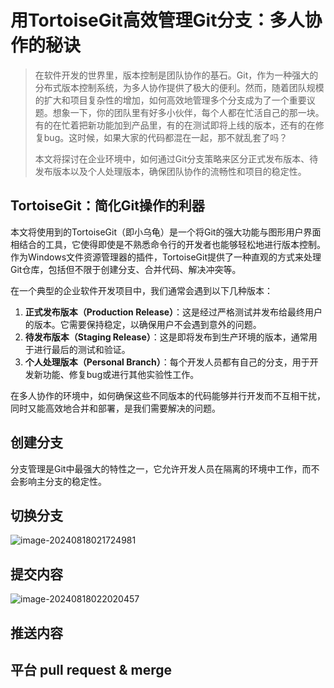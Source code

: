 # 用TortoiseGit高效管理Git分支：多人协作的秘诀

> 在软件开发的世界里，版本控制是团队协作的基石。Git，作为一种强大的分布式版本控制系统，为多人协作提供了极大的便利。然而，随着团队规模的扩大和项目复杂性的增加，如何高效地管理多个分支成为了一个重要议题。想象一下，你的团队里有好多小伙伴，每个人都在忙活自己的那一块。有的在忙着把新功能加到产品里，有的在测试即将上线的版本，还有的在修复bug。这时候，如果大家的代码都混在一起，那不就乱套了吗？
>
> 本文将探讨在企业环境中，如何通过Git分支策略来区分正式发布版本、待发布版本以及个人处理版本，确保团队协作的流畅性和项目的稳定性。

## TortoiseGit：简化Git操作的利器

本文将使用到的TortoiseGit（即小乌龟）是一个将Git的强大功能与图形用户界面相结合的工具，它使得即使是不熟悉命令行的开发者也能够轻松地进行版本控制。作为Windows文件资源管理器的插件，TortoiseGit提供了一种直观的方式来处理Git仓库，包括但不限于创建分支、合并代码、解决冲突等。

在一个典型的企业软件开发项目中，我们通常会遇到以下几种版本：

1. **正式发布版本（Production Release）**：这是经过严格测试并发布给最终用户的版本。它需要保持稳定，以确保用户不会遇到意外的问题。
2. **待发布版本（Staging Release）**：这是即将发布到生产环境的版本，通常用于进行最后的测试和验证。
3. **个人处理版本（Personal Branch）**：每个开发人员都有自己的分支，用于开发新功能、修复bug或进行其他实验性工作。

在多人协作的环境中，如何确保这些不同版本的代码能够并行开发而不互相干扰，同时又能高效地合并和部署，是我们需要解决的问题。

## 创建分支

分支管理是Git中最强大的特性之一，它允许开发人员在隔离的环境中工作，而不会影响主分支的稳定性。

## 切换分支

![image-20240818021724981](C:\Users\10147\Desktop\Typora\typora_photo\TortoiseGit创建分支merge全过程\image-20240818021724981.png)

## 提交内容

![image-20240818022020457](C:\Users\10147\Desktop\Typora\typora_photo\TortoiseGit创建分支merge全过程\image-20240818022020457.png)

## 推送内容

## 平台 pull request & merge

